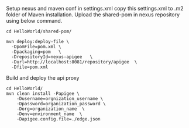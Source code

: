 Setup nexus and maven conf in settings.xml
copy this settings.xml to .m2 folder of Maven installation.
Upload the shared-pom in nexus repository using below command.
```
cd HelloWorld/shared-pom/

mvn deploy:deploy-file \
  -DpomFile=pom.xml \
  -Dpackaging=pom   \
  -DrepositoryId=nexus-apigee   \
  -Durl=http://localhost:8081/repository/apigee  \
  -Dfile=pom.xml

```

Build and deploy the api proxy

```
cd HelloWorld/
mvn clean install -Papigee \
    -Dusername=orgnization_username \
    -Dpassword=organization_password \
    -Dorg=organization_name  \
    -Denv=environment_name  \
    -Dapigee.config.file=./edge.json 

```
